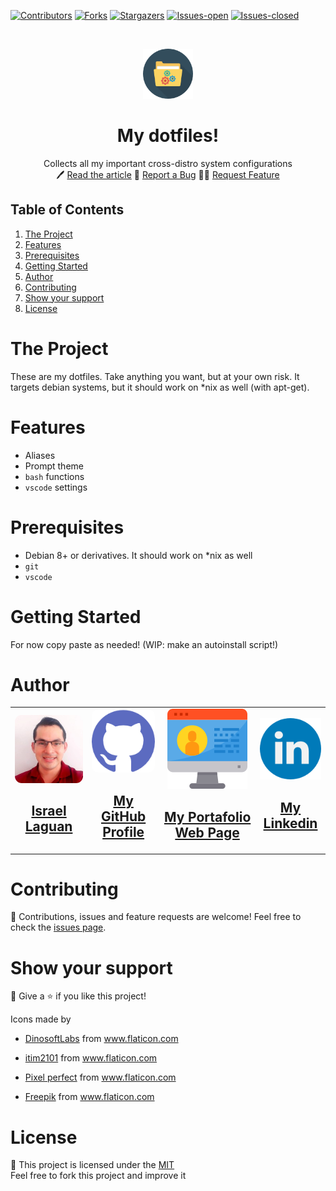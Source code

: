 <!-- PROJECT SHIELDS -->
[![Contributors][contributors-shield]][contributors-url]
[![Forks][forks-shield]][forks-url]
[![Stargazers][stars-shield]][stars-url]
[![Issues-open][issues-open-shield]][issues-url]
[![Issues-closed][issues-closed-shield]][issues-url]


<!-- PROJECT LOGO -->
<br />
<p align="center">
  <a href="https://github.com/Israel-Laguan/dotfiles">
    <img src="./docs/img/folder.png" alt="Logo"  height="80">
  </a>

  <h1 align="center">
	My dotfiles!
  </h1>

  <p align="center">
    Collects all my important cross-distro system configurations
    <br />
	  🖊️
    <a href="https://">Read the article</a>
    🐞
    <a href="https://github.com/Israel-Laguan/dotfiles/issues">Report a Bug</a>
    🙋‍♂️
    <a href="https://github.com/Israel-Laguan/dotfiles/issues">Request Feature</a>
  </p>
</p>

## Table of Contents

1. [The Project](#the-project)
2. [Features](#features)
3. [Prerequisites](#prerequisites)
4. [Getting Started](#getting-started)
5. [Author](#author)
6. [Contributing](#contributing)
7. [Show your support](#show-your-support)
8. [License](#license)

# The Project

These are my dotfiles. Take anything you want, but at your own risk. It targets debian systems, but 
it should work on *nix as well (with apt-get).

# Features

- Aliases
- Prompt theme
- `bash` functions
- `vscode` settings

# Prerequisites

- Debian 8+ or derivatives. It should work on *nix as well
- `git`
- `vscode`

# Getting Started

For now copy paste as needed! (WIP: make an autoinstall script!)

# Author

 <table style="width:100%">
  <tr>
    <td>
        <div align="center">
            <a href="./docs/img/photo.png" target="_blank" rel="author">
                <img src="./docs/img/photo.jpeg" style="border-radius: 10%" alt="Israel Laguan's Photo">
            </a>
            <h2>
                <a href="https://israel-laguan.github.io/" target="_blank" rel="author">
                    Israel Laguan
                </a>
            </h2>
        </div>
    </td>
    <td>
        <div align="center">
            <a href="https://github.com/Israel-Laguan" target="_blank" rel="author">
                <img src="./docs/img/github.png" style="border-radius: 10%" alt="My GitHub">
                <h2>
                    My GitHub Profile
                </h2>
            </a>
        </div>
    </td>
    <td>
        <div align="center">
            <a href="https://israel-laguan.github.io/" target="_blank" rel="author">
                <img src="./docs/img/website.png" alt="My Website">
                <h2>
                    My Portafolio Web Page
                </h2>
            </a>
        </div>
    </td>
    <td>
        <div align="center">
            <a href="https://www.linkedin.com/in/israellaguan/" target="_blank" rel="author">
                <img src="./docs/img/linkedin.png" alt="My Linkedin">
                <h2>
                    My Linkedin
                </h2>
            </a>
        </div>
    </td>
  </tr>
</table> 

# Contributing

🤝 Contributions, issues and feature requests are welcome!
Feel free to check the [issues page][issues-url].

# Show your support

🤗 Give a ⭐️ if you like this project!

Icons made by 

- <a href="https://www.flaticon.com/authors/dinosoftlabs" title="DinosoftLabs">DinosoftLabs</a> from <a href="https://www.flaticon.com/" title="Flaticon"> www.flaticon.com</a>

- <a href="https://www.flaticon.com/authors/itim2101" title="itim2101">itim2101</a> from <a href="https://www.flaticon.com/" title="Flaticon"> www.flaticon.com</a>

- <a href="https://www.flaticon.com/authors/pixel-perfect" title="Pixel perfect">Pixel perfect</a> from <a href="https://www.flaticon.com/" title="Flaticon"> www.flaticon.com</a>

- <a href="https://www.flaticon.com/authors/freepik" title="Freepik">Freepik</a> from <a href="https://www.flaticon.com/" title="Flaticon"> www.flaticon.com</a>
# License

📝 This project is licensed under the [MIT](LICENSE)\
Feel free to fork this project and improve it

<!-- MARKDOWN LINKS & IMAGES -->
[contributors-shield]: https://img.shields.io/github/contributors/Israel-Laguan/dotfiles?style=for-the-badge
[contributors-url]: https://github.com/Israel-Laguan/dotfiles/graphs/contributors
[forks-shield]: https://img.shields.io/github/forks/Israel-Laguan/dotfiles?style=for-the-badge
[forks-url]: https://github.com/Israel-Laguan/dotfiles/network/members
[stars-shield]: https://img.shields.io/github/stars/Israel-Laguan/dotfiles?style=for-the-badge
[stars-url]: https://github.com/Israel-Laguan/dotfiles/stargazers
[issues-open-shield]: https://img.shields.io/github/issues/Israel-Laguan/dotfiles?style=for-the-badge
[issues-url]: https://github.com/Israel-Laguan/dotfiles/issues
[issues-closed-shield]: https://img.shields.io/github/issues-closed/Israel-Laguan/dotfiles?style=for-the-badge